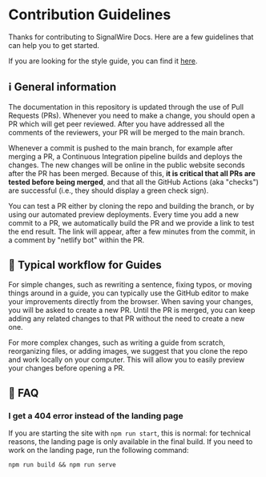 # Contribution Guidelines

Thanks for contributing to SignalWire Docs. Here are a few guidelines that can
help you to get started.

If you are looking for the style guide, you can find it
[here](https://github.com/signalwire/signalwire-docs/wiki/Style-Guidelines).

## ℹ️ General information

The documentation in this repository is updated through the use of Pull Requests
(PRs). Whenever you need to make a change, you should open a PR which will get
peer reviewed. After you have addressed all the comments of the reviewers, your
PR will be merged to the main branch.

Whenever a commit is pushed to the main branch, for example after merging a PR,
a Continuous Integration pipeline builds and deploys the changes. The new
changes will be online in the public website seconds after the PR has been
merged. Because of this, **it is critical that all PRs are tested before being
merged**, and that all the GitHub Actions (aka "checks") are successful (i.e.,
they should display a green check sign).

You can test a PR either by cloning the repo and building the branch, or by
using our automated preview deployments. Every time you add a new commit to a
PR, we automatically build the PR and we provide a link to test the end result.
The link will appear, after a few minutes from the commit, in a comment by
"netlify bot" within the PR.


## 📖 Typical workflow for Guides

For simple changes, such as rewriting a sentence, fixing typos, or moving things
around in a guide, you can typically use the GitHub editor to make your
improvements directly from the browser. When saving your changes, you will be
asked to create a new PR. Until the PR is merged, you can keep adding any
related changes to that PR without the need to create a new one.

For more complex changes, such as writing a guide from scratch, reorganizing
files, or adding images, we suggest that you clone the repo and work locally on
your computer. This will allow you to easily preview your changes before opening
a PR.

## 🤔 FAQ

### I get a 404 error instead of the landing page

If you are starting the site with `npm run start`, this is normal:
for technical reasons, the landing page is only available in the final build.
If you need to work on the landing page, run the following command:

```npm run build && npm run serve```
